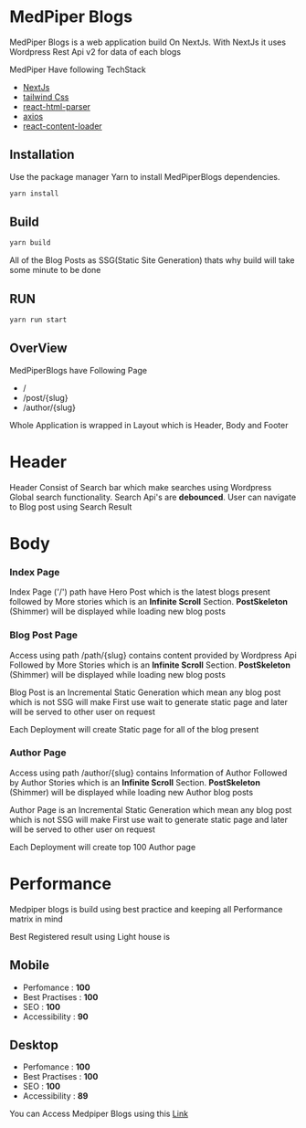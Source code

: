 # MedPiper Blogs

MedPiper Blogs is a web application build On NextJs. With NextJs it uses Wordpress Rest Api v2 for data of each blogs 

MedPiper Have following TechStack 
* [NextJs](https://www.npmjs.com/package/next)
* [tailwind Css](https://www.npmjs.com/package/tailwindcss)
* [react-html-parser](https://www.npmjs.com/package/react-html-parser)
* [axios](https://www.npmjs.com/package/axios)
* [react-content-loader](https://www.npmjs.com/package/react-content-loader)

## Installation

Use the package manager Yarn to install MedPiperBlogs dependencies.

```bash
yarn install
```

## Build

```bash
yarn build
```
All of the Blog Posts as SSG(Static Site Generation) thats why build will take some minute to be done 

## RUN

```bash
yarn run start
```

## OverView

MedPiperBlogs have Following Page
* /
* /post/{slug}
* /author/{slug}

Whole Application is wrapped in Layout which is Header, Body and Footer

# Header  

Header Consist of Search bar which make searches using Wordpress Global search functionality. Search Api's are **debounced**. User can navigate to Blog post using Search Result

# Body
### Index Page ###
Index Page ('/') path have Hero Post which is the latest blogs present followed by More stories which is an **Infinite Scroll** Section.
**PostSkeleton** (Shimmer) will be displayed while loading new blog posts 

### Blog Post Page ###
Access using path /path/{slug} contains content provided by Wordpress Api Followed by More Stories which is an **Infinite Scroll** Section.
**PostSkeleton** (Shimmer) will be displayed while loading new blog posts 

Blog Post is an Incremental Static Generation which mean any blog post which is not SSG will make First use wait to generate static page and later will be served to other user on request

Each Deployment will create Static page for all of the blog present

### Author Page ###
Access using path /author/{slug} contains Information of Author Followed by Author Stories which is an **Infinite Scroll** Section.
**PostSkeleton** (Shimmer) will be displayed while loading new Author blog posts 

Author Page is an Incremental Static Generation which mean any blog post which is not SSG will make First use wait to generate static page and later will be served to other user on request

Each Deployment will create top 100 Author page

# Performance

Medpiper blogs is build using best practice and keeping all Performance matrix in mind 

Best Registered result using Light house is 

## Mobile ##
* Perfomance : **100** 
* Best Practises : **100** 
* SEO : **100** 
* Accessibility : **90** 

## Desktop ##
* Perfomance : **100** 
* Best Practises : **100** 
* SEO : **100** 
* Accessibility : **89** 

You can Access Medpiper Blogs using this [Link](https://medpiper-blogs.vercel.app/) 

